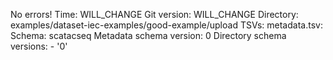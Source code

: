 No errors!
Time: WILL_CHANGE
Git version: WILL_CHANGE
Directory: examples/dataset-iec-examples/good-example/upload
TSVs:
  metadata.tsv:
    Schema: scatacseq
    Metadata schema version: 0
    Directory schema versions:
    - '0'


